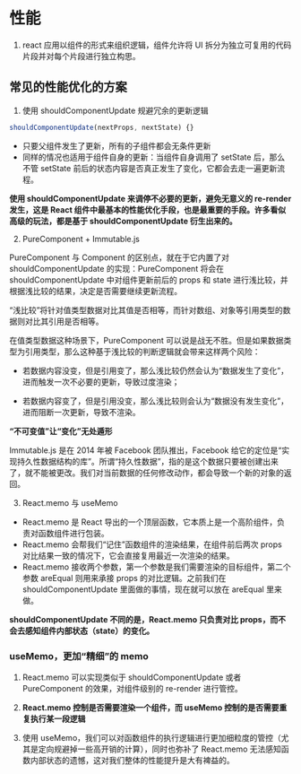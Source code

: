# 性能

1. react 应用以组件的形式来组织逻辑，组件允许将 UI 拆分为独立可复用的代码片段并对每个片段进行独立构思。

## 常见的性能优化的方案

1. 使用 shouldComponentUpdate 规避冗余的更新逻辑

```jsx
shouldComponentUpdate(nextProps, nextState) {}

```

- 只要父组件发生了更新，所有的子组件都会无条件更新
- 同样的情况也适用于组件自身的更新：当组件自身调用了 setState 后，那么不管 setState 前后的状态内容是否真正发生了变化，它都会去走一遍更新流程。

**使用 shouldComponentUpdate 来调停不必要的更新，避免无意义的 re-render 发生，这是 React 组件中最基本的性能优化手段，也是最重要的手段。许多看似高级的玩法，都是基于 shouldComponentUpdate 衍生出来的。**

2. PureComponent + Immutable.js

PureComponent 与 Component 的区别点，就在于它内置了对 shouldComponentUpdate 的实现：PureComponent 将会在 shouldComponentUpdate 中对组件更新前后的 props 和 state 进行浅比较，并根据浅比较的结果，决定是否需要继续更新流程。

“浅比较”将针对值类型数据对比其值是否相等，而针对数组、对象等引用类型的数据则对比其引用是否相等。

在值类型数据这种场景下，PureComponent 可以说是战无不胜。但是如果数据类型为引用类型，那么这种基于浅比较的判断逻辑就会带来这样两个风险：

- 若数据内容没变，但是引用变了，那么浅比较仍然会认为“数据发生了变化”，进而触发一次不必要的更新，导致过度渲染；

- 若数据内容变了，但是引用没变，那么浅比较则会认为“数据没有发生变化”，进而阻断一次更新，导致不渲染。

**“不可变值”让“变化”无处遁形**

Immutable.js 是在 2014 年被 Facebook 团队推出，Facebook 给它的定位是“实现持久性数据结构的库”。所谓“持久性数据”，指的是这个数据只要被创建出来了，就不能被更改。我们对当前数据的任何修改动作，都会导致一个新的对象的返回。

3. React.memo 与 useMemo

- React.memo 是 React 导出的一个顶层函数，它本质上是一个高阶组件，负责对函数组件进行包装。
- React.memo 会帮我们“记住”函数组件的渲染结果，在组件前后两次 props 对比结果一致的情况下，它会直接复用最近一次渲染的结果。
- React.memo 接收两个参数，第一个参数是我们需要渲染的目标组件，第二个参数 areEqual 则用来承接 props 的对比逻辑。之前我们在 shouldComponentUpdate 里面做的事情，现在就可以放在 areEqual 里来做。

**shouldComponentUpdate 不同的是，React.memo 只负责对比 props，而不会去感知组件内部状态（state）的变化。**

### useMemo，更加“精细”的 memo

1. React.memo 可以实现类似于 shouldComponentUpdate 或者 PureComponent 的效果，对组件级别的 re-render 进行管控。

2. **React.memo 控制是否需要渲染一个组件，而 useMemo 控制的是否需要重复执行某一段逻辑**

3. 使用 useMemo，我们可以对函数组件的执行逻辑进行更加细粒度的管控（尤其是定向规避掉一些高开销的计算），同时也弥补了 React.memo 无法感知函数内部状态的遗憾，这对我们整体的性能提升是大有裨益的。
